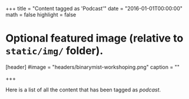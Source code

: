 +++
title = "Content tagged as 'Podcast'"
date = "2016-01-01T00:00:00"
math = false
highlight = false

# Optional featured image (relative to `static/img/` folder).
[header]
#image = "headers/binarymist-workshoping.png"
caption = ""

+++

Here is a list of all the content that has been tagged as *podcast*.
